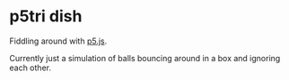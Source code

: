 # p5tri dish

Fiddling around with [p5.js](https://p5js.org/).

Currently just a simulation of balls bouncing around in a box and ignoring each other.